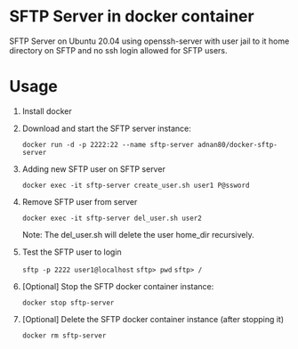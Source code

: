 # SFTP Server in docker container
SFTP Server on Ubuntu 20.04 using openssh-server with user jail to it home directory on SFTP and no ssh login allowed for SFTP users.

# Usage

1. Install docker

2. Download and start the SFTP server instance:
   
      `docker run -d -p 2222:22 --name sftp-server adnan80/docker-sftp-server`

3. Adding new SFTP user on SFTP server

      `docker exec -it sftp-server create_user.sh user1 P@ssword`

4. Remove SFTP user from server
   
      `docker exec -it sftp-server del_user.sh user2`
   
   Note: The del_user.sh will delete the user home_dir recursively. 

5. Test the SFTP user to login

      `sftp -p 2222 user1@localhost`
      `sftp> pwd`
      `sftp> /` 

5. [Optional] Stop the SFTP docker container instance:

      `docker stop sftp-server`

6. [Optional] Delete the SFTP docker container instance (after stopping it)

      `docker rm sftp-server`
